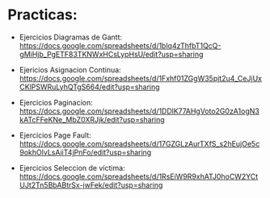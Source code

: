 # Practicas:

- Ejercicios Diagramas de Gantt: https://docs.google.com/spreadsheets/d/1blq4zThfbT1QcQ-gMiHjb_PgETF83TKNWxHCsLypHsU/edit?usp=sharing
    
- Ejericios Asignacion Continua: https://docs.google.com/spreadsheets/d/1Fxhf01ZGgW35pjt2u4_CeJjUxCKlPSWRuLyhQTgS664/edit?usp=sharing

- Ejercicios Paginacion: https://docs.google.com/spreadsheets/d/1DDlK77AHgVoto2G0zA1ogN3kATcFFeKNe_MbZ0XRJjk/edit?usp=sharing

- Ejercicios Page Fault: https://docs.google.com/spreadsheets/d/17GZGLzAurTXfS_s2hEujOe5c9okhOlvLsAiiT4jPnFo/edit?usp=sharing

- Ejercicios Seleccion de víctima: https://docs.google.com/spreadsheets/d/1RsEiW9R9xhATJ0hoCW2YCtUJt2Tn5BbABtrSx-jwFek/edit?usp=sharing
